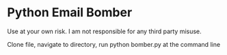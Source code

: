 # Python Email Bomber

 Use at your own risk.
 I am not responsible for any third party misuse.

 Clone file, navigate to directory, run python bomber.py at the command line
